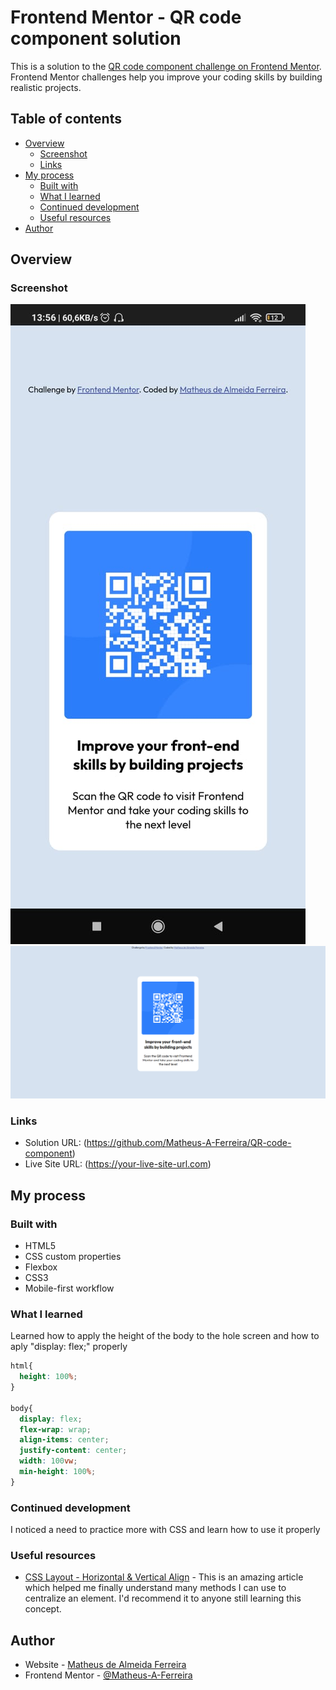 # Frontend Mentor - QR code component solution

This is a solution to the [QR code component challenge on Frontend Mentor](https://www.frontendmentor.io/challenges/qr-code-component-iux_sIO_H). Frontend Mentor challenges help you improve your coding skills by building realistic projects. 

## Table of contents

- [Overview](#overview)
  - [Screenshot](#screenshot)
  - [Links](#links)
- [My process](#my-process)
  - [Built with](#built-with)
  - [What I learned](#what-i-learned)
  - [Continued development](#continued-development)
  - [Useful resources](#useful-resources)
- [Author](#author)

## Overview

### Screenshot

![moblie](./images/QR_code_component_solution_mobile.jpeg)
![desktop](./images/QR_code_component_solution_desktop.png)

### Links

- Solution URL: (https://github.com/Matheus-A-Ferreira/QR-code-component)
- Live Site URL: (https://your-live-site-url.com)

## My process

### Built with

- HTML5
- CSS custom properties
- Flexbox
- CSS3
- Mobile-first workflow


### What I learned

Learned how to apply the height of the body to the hole screen and how to aply "display: flex;" properly

```css
html{
  height: 100%;
}

body{
  display: flex;
  flex-wrap: wrap;
  align-items: center;
  justify-content: center;
  width: 100vw;      
  min-height: 100%;
}
```

### Continued development

I noticed a need to practice more with CSS and learn how to use it properly

### Useful resources

- [CSS Layout - Horizontal & Vertical Align](https://www.w3schools.com/css/css_align.asp) - This is an amazing article which helped me finally understand many methods I can use to centralize an element. I'd recommend it to anyone still learning this concept.

## Author

- Website - [Matheus de Almeida Ferreira](https://matheus-a-ferreira.github.io/Portfolio/)
- Frontend Mentor - [@Matheus-A-Ferreira](https://www.frontendmentor.io/profile/Matheus-A-Ferreira)
